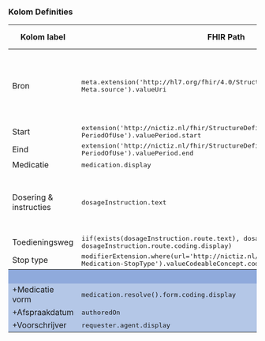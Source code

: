 ### Kolom Definities
<table class="grid">
<thead>
<th>Kolom label</th>
<th width="25%">FHIR Path</th>
<th>FHIR Type</th>
<th>Zib element</th>
<th>Toelichting of regels</th>
</thead>
<tbody>
<tr>
<td>Bron</td>
<td><samp>meta.extension('http://hl7.org/fhir/4.0/StructureDefinition/extension-Meta.source').valueUri</samp></td>
<td><code>string</code></td>
<td>nvt</td>
<td>Lookup adhv uri (AGB-Z of OID) <code>&lt;adressering-base&gt;/Organization?identifier=&lt;.meta.tag.code&gt;</code> en gebruik dan <code>Organization.name</code></td>
</tr>
<tr>
<td>Start</td>
<td><samp>extension('http://nictiz.nl/fhir/StructureDefinition/zib-Medication-PeriodOfUse').valuePeriod.start</samp></td>
<td><code>dateTime</code></td>
<td>Gebruiksperiode::TijdsInterval/startDatumTijd</td>
<td></td>
</tr>
<tr>
<td>Eind</td>
<td><samp>extension('http://nictiz.nl/fhir/StructureDefinition/zib-Medication-PeriodOfUse').valuePeriod.end</samp></td>
<td><code>dateTime</code></td>
<td>Gebruiksperiode::TijdsInterval/eindDatumTijd</td>
<td></td>
</tr>
<tr>
<td>Medicatie</td>
<td><samp>medication.display</samp></td>
<td><code>string</code></td>
<td>Afgesprokengeneesmiddel::Product</td>
<td></td>
</tr>
<tr>
<td>Dosering & instructies</td>
<td><samp>dosageInstruction.text</samp></td>
<td><code>string</code></td>
<td>Gebruiksinstructie/Omschrijving, Gebruiksinstructie/AanvullendeInstructie</td>
<td>N.B. Als text niet beschikbaar dan samenstellen uit discrete informatie en markeren met een icoontje &#9432;</td>
</tr>
<tr>
<td>Toedieningsweg</td>
<td><samp>iif(exists(dosageInstruction.route.text), dosageInstruction.route.text, dosageInstruction.route.coding.display)</samp></td>
<td><code>string</code></td>
<td>Gebruiksinstructie/Toedieningsweg</td>
<td></td>
</tr>
<tr>
<td>Stop type</td>
<td><samp>modifierExtension.where(url='http://nictiz.nl/fhir/StructureDefinition/zib-Medication-StopType').valueCodeableConcept.coding.display</samp></td>
<td><code>string</code></td>
<td>StopType</td>
<td></td>
</tr>
<tr style="background-color:#8faadc; color:white"><th colspan="5">UITKLAPVELD</th></tr>
<tr style="background-color:#b4c7e7">
<td>+Medicatie vorm</td>
<td><samp>medication.resolve().form.coding.display</samp></td>
<td><code>string</code></td>
<td>Afgesprokengeneesmiddel::FarmaceutischProduct/FarmaceutischeVorm</td>
<td></td>
</tr>
<tr style="background-color:#b4c7e7">
<td>+Afspraakdatum</td>
<td><samp>authoredOn</samp></td>
<td><code>dateTime</code></td>
<td>MedicatieafspraakDatumTijd</td>
<td></td>
</tr>
<tr style="background-color:#b4c7e7">
<td>+Voorschrijver</td>
<td><samp>requester.agent.display</samp></td>
<td><code>string</code></td>
<td>Voorschrijver::Zorgverlener</td>
<td></td>
</tr>
</tbody>
</table>